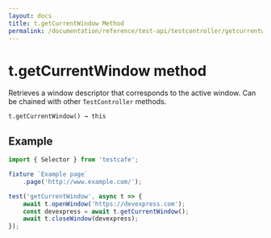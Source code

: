 ```yaml
---
layout: docs
title: t.getCurrentWindow Method
permalink: /documentation/reference/test-api/testcontroller/getcurrentwindow.html
---
```


# t.getCurrentWindow method

Retrieves a window descriptor that corresponds to the active window. Can be chained with other `TestController` methods.

```text
t.getCurrentWindow() → this
```

## Example

```js
import { Selector } from 'testcafe';

fixture `Example page`
    .page('http://www.example.com/');

test('getCurrentWindow', async t => {
    await t.openWindow('https://devexpress.com');
    const devexpress = await t.getCurrentWindow();
    await t.closeWindow(devexpress);
});
```
